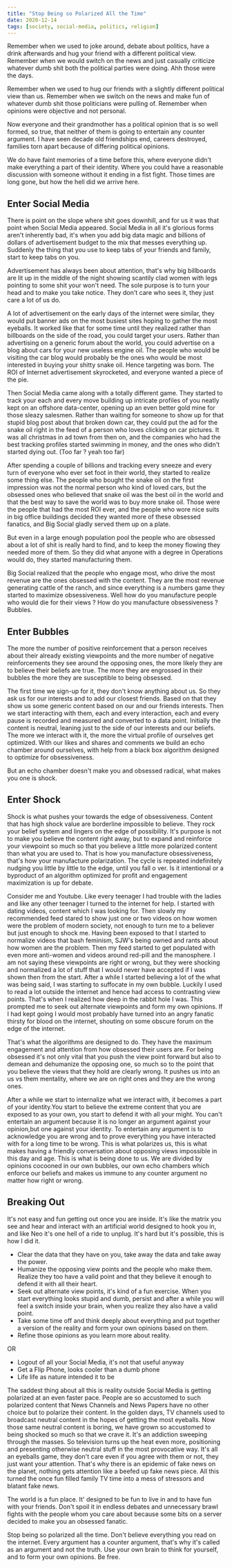 ```yaml
---
title: "Stop Being so Polarized All the Time"
date: 2020-12-14
tags: [society, social-media, politics, religion]
---
```


Remember when we used to joke around, debate about politics, have a drink afterwards and hug your  friend with a  different political view. Remember when we would switch on the news and just casually criticize whatever dumb shit both the  political parties were doing. Ahh those were the days.

Remember when we used to hug our friends with a slightly different political view than us. Remember when we switch on the news and make fun of whatever dumb shit those politicians were pulling of. Remember when opinions were objective and not personal.

Now everyone and their grandmother has a political opinion that is so well formed, so true,  that neither of them is going to entertain any counter argument. I have seen decade old friendships end, careers destroyed, families torn apart because of differing political opinions.

We do have faint memories  of  a time before this, where everyone didn't make everything a part of their identity. Where you could have a reasonable discussion with someone without it ending in a fist fight. Those times are long gone, but how the hell did we arrive here.

## Enter Social Media
There is point on the slope where shit goes downhill, and for us it was that point when Social Media appeared. Social Media in all it's glorious forms aren't  inherently bad, it's when you add big data magic and billions of dollars of advertisement budget to the mix that messes everything up. Suddenly  the thing  that you use to keep tabs of your friends and family, start to keep tabs on you.

Advertisement has always been about attention, that's why big billboards are lit up in the middle of the  night showing scantily clad women with legs pointing to some shit your won't need. The sole purpose is to turn your head and to make you take notice. They don't care who sees it, they just care a lot of us do.

A lot of advertisement on the early days of the internet were similar, they would put banner ads on the  most busiest sites hoping to gather the most eyeballs. It worked  like that for some time  until they  realized rather than billboards  on the side of the  road,  you could target your users. Rather than  advertising on a generic forum about the world, you could advertise on a blog about cars for your new useless engine oil. The people who would be visiting the car blog would probably be the ones who would be most interested in buying your shitty snake oil. Hence targeting was born. The ROI of Internet advertisement skyrocketed, and everyone wanted a piece of the pie.

Then Social Media came along with a totally different game. They started  to  track your each and every move  building up intricate profiles of you neatly kept on an offshore data-center, opening up an even better gold mine for those sleazy salesmen. Rather than waiting for someone to show up for that stupid  blog post  about that broken down car, they could put the ad for the snake oil right in the feed of a person who loves clicking on car pictures. It was all christmas  in ad town from  then on, and the companies  who had the best  tracking profiles  started swimming in money, and the ones who didn't started dying out. (Too far ? yeah too far)

After spending a couple of billions and tracking every sneeze and every turn of everyone  who ever set foot in their world,  they started to  realize some thing else. The people who bought the snake oil on the first impression was not the normal person who kind  of loved cars, but the obsessed ones who believed that snake oil was the best oil in the  world and that the best way to save the world was to buy more snake oil. Those were the people that had the most ROI ever, and  the people who wore nice suits in big office buildings decided they wanted more of these obsessed fanatics, and Big Social gladly served them up on a plate.

But even in a large  enough population pool  the people who are obsessed about a lot of shit is really hard to find, and to keep the money flowing they needed more of them. So they did what anyone with a degree in Operations would do, they started manufacturing them.

Big Social realized that the people who  engage  most, who  drive the most revenue are the ones obsessed with the content. They are the most  revenue generating cattle of the ranch, and since everything is a numbers game they started to maximize obsessiveness. Well how do you manufacture people who would die for their views ? How do you manufacture obsessiveness ? Bubbles.

## Enter Bubbles
The more the number of positive reinforcement that a person receives about their already existing viewpoints and the more number  of negative reinforcements they see around the opposing ones, the more likely they are to believe their beliefs are true. The more they are engrossed in their bubbles the more they are susceptible to being obsessed.

The  first  time we sign-up for it, they don't know anything about us. So they ask us for our interests and to add our closest friends. Based on that they show us some generic content  based on our and  our friends interests. Then we start interacting with them, each and every interaction, each and  every pause is recorded and measured and converted  to a  data point. Initially the content is neutral, leaning just to the side  of our interests and our beliefs. The more we interact with it, the more the virtual  profile of ourselves get optimized. With our likes and shares and comments  we build an echo chamber around ourselves, with help from a  black box algorithm designed to optimize  for obsessiveness.

But an echo chamber doesn't make you and obsessed radical, what makes you one is shock.

## Enter Shock
Shock is what pushes your towards the edge of obsessiveness. Content that has high shock value are borderline impossible to believe. They rock your belief system and lingers on the edge of possibility. It's purpose is not to make you believe the content right away, but to expand and reinforce your viewpoint so much so that you believe a little more polarized content than what you are used to. That is how you manufacture obsessiveness, that's how your manufacture  polarization. The cycle is repeated indefinitely nudging you little by little to the edge, until you fall  o ver. Is  it  intentional or  a  byproduct  of an algorithm optimized for profit and engagement maximization is up for debate.

Consider me and Youtube. Like every teenager I had trouble with the ladies and like any other teenager I turned  to the internet for help. I started with dating videos, content which I  was looking for. Then slowly my recommended feed stared to show just one or two videos on how women were the problem of modern society, not enough to turn me to a believer but just enough to shock me. Having been exposed to that I started to normalize videos that bash feminism, SJW's being owned and rants about how women are the problem. Then my feed started to get populated with  even more  anti-women and videos around red-pill and the manosphere. I am not saying these viewpoints are right or  wrong, but they were shocking  and normalized  a lot  of stuff that I would never have accepted if I was shown then from the start. After a while I started believing a lot of the what was being said, I was starting to suffocate in my own bubble. Luckily I used to read a lot outside the internet and hence had access to contrasting view points. That's when I realized how deep in the rabbit hole I was. This prompted me to seek out alternate viewpoints and form my own opinions.  If I had kept going I would most probably have turned  into an angry fanatic thirsty for blood on the internet, shouting on some obscure forum on the edge of the internet.

That's what  the algorithms are designed to do. They have the maximum engagement and attention from how obsessed their users  are. For being obsessed it's not only vital that you  push the view point forward but also to demean and dehumanize the opposing one, so much so to the point that you believe the views that they hold are clearly wrong.  It pushes us into an us vs them mentality, where we are on right ones  and they are the wrong ones. 

After a while we start to internalize what we interact with, it becomes a part of your identity.You start to believe the extreme content that you are exposed to as your own, you start to defend it with all your might.  You can't entertain an  argument  because it is no  longer an argument  against your opinion,but one against  your identity. To entertain any argument is to acknowledge you are wrong and to prove everything you have interacted with for a long time to be wrong. This is  what  polarizes  us, this is what makes having a friendly conversation about opposing  views impossible in this  day and age. This is what is being done to us. We are divided  by opinions cocooned in our own bubbles, our own  echo chambers which enforce our beliefs and makes us immune to any counter  argument no matter how right or wrong.

## Breaking Out
It's not easy and fun getting out once you are inside. It's like the matrix you see and hear and interact with an artificial world designed to hook you in, and like Neo it's one hell of a ride to unplug. It's hard but it's possible, this is how I  did it.

- Clear the data that they have on you, take away the data and take away the power.
- Humanize the opposing view points and the people who make  them. Realize they too have a valid point and that they believe it enough to defend it with all their heart.
- Seek out alternate view points, it's kind of a fun exercise. When you start everything looks stupid and dumb, persist and after a while you will feel a switch inside your brain, when you realize they also have a valid point.
- Take some time off and  think deeply about everything and put together a version of the reality and form your own opinions based on them.
- Refine those opinions  as you learn more about reality.

OR

- Logout of all your Social Media, it's not that useful anyway
- Get a Flip Phone,  looks cooler than  a dumb phone
- Life life  as  nature intended it to be 

The saddest thing about all this is reality outside Social Media is getting polarized at an even faster pace. People are so accustomed to such polarized content that News Channels and News Papers have no other choice but to polarize their content. In the golden days, TV channels used to broadcast neutral content in the hopes of getting the most eyeballs. Now those same neutral content is boring, we have grown so accustomed to being shocked so much so that we crave it. It's an addiction sweeping through the masses. So television turns up the heat even more, positioning and presenting otherwise neutral stuff in the most provocative way. It's all an eyeballs game, they don't care even if you agree with them or not, they just want your attention. That's why there is an epidemic of fake news on the planet, nothing gets attention like a beefed up fake news piece. All this turned the once fun filled family TV time into a mess of stressors and blatant fake news.

The world is a fun place. It' designed  to be  fun to live  in and to have fun with your friends. Don't spoil it in endless debates  and unnecessary brawl fights with the people whom you care about because some bits on a server decided to make you an obsessed fanatic.

Stop being so polarized all the time. Don't believe everything you read on the internet. Every argument has a counter argument, that's why it's called as an argument and not the truth. Use your own brain to think for yourself, and to form your own opinions. Be free.
